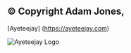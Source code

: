 ## © Copyright Adam Jones,

[Ayeteejay] (https://ayeteejay.com)

![Ayeteejay Logo](https://www.ayeteejay.com/images/ayeteejay.png)
